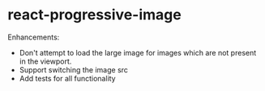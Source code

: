 # react-progressive-image
Enhancements: 
* Don't attempt to load the large image for images which are not present in the viewport.
* Support switching the image src
* Add tests for all functionality